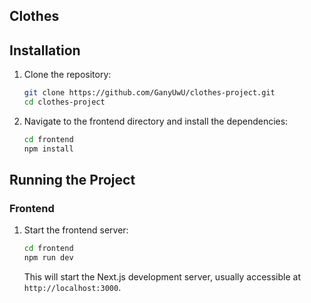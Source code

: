 ## Clothes

## Installation

1. Clone the repository:

   ```bash
   git clone https://github.com/GanyUwU/clothes-project.git
   cd clothes-project
   ```

2. Navigate to the frontend directory and install the dependencies:

   ```bash
   cd frontend
   npm install
   ```
   
## Running the Project

### Frontend

1. Start the frontend server:

   ```bash
   cd frontend
   npm run dev
   ```

   This will start the Next.js development server, usually accessible at `http://localhost:3000`.
